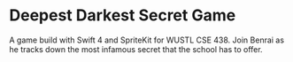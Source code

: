 # Deepest Darkest Secret Game
A game build with Swift 4 and SpriteKit for WUSTL CSE 438. Join Benrai as he tracks down the most infamous secret that the school has to offer.
